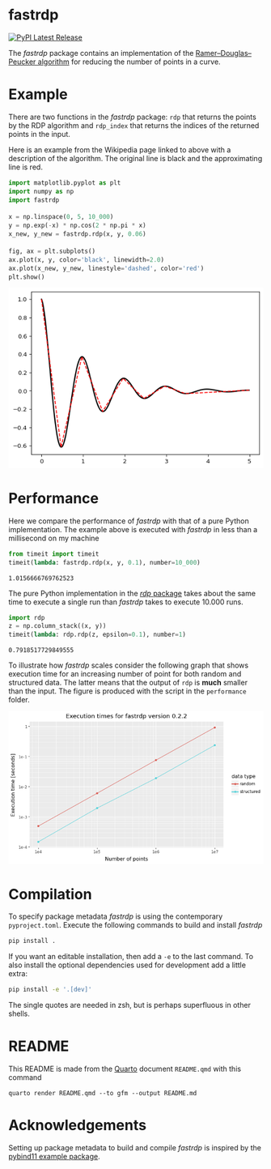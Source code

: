 # fastrdp


<a href="https://pypi.org/project/fastrdp/">
<img src="https://img.shields.io/pypi/v/fastrdp" alt="PyPI Latest Release"/>
</a>

The *fastrdp* package contains an implementation of the
[Ramer–Douglas–Peucker
algorithm](https://en.wikipedia.org/wiki/Ramer%E2%80%93Douglas%E2%80%93Peucker_algorithm)
for reducing the number of points in a curve.

# Example

There are two functions in the *fastrdp* package: `rdp` that returns the
points by the RDP algorithm and `rdp_index` that returns the indices of
the returned points in the input.

Here is an example from the Wikipedia page linked to above with a
description of the algorithm. The original line is black and the
approximating line is red.

``` python
import matplotlib.pyplot as plt
import numpy as np
import fastrdp

x = np.linspace(0, 5, 10_000)
y = np.exp(-x) * np.cos(2 * np.pi * x)
x_new, y_new = fastrdp.rdp(x, y, 0.06)

fig, ax = plt.subplots()
ax.plot(x, y, color='black', linewidth=2.0)
ax.plot(x_new, y_new, linestyle='dashed', color='red')
plt.show()
```

![](README_files/figure-commonmark/cell-2-output-1.png)

# Performance

Here we compare the performance of *fastrdp* with that of a pure Python
implementation. The example above is executed with *fastrdp* in less
than a millisecond on my machine

``` python
from timeit import timeit
timeit(lambda: fastrdp.rdp(x, y, 0.1), number=10_000)
```

    1.0156666769762523

The pure Python implementation in the [*rdp*
package](https://pypi.org/project/rdp) takes about the same time to
execute a single run than *fastrdp* takes to execute 10.000 runs.

``` python
import rdp
z = np.column_stack((x, y))
timeit(lambda: rdp.rdp(z, epsilon=0.1), number=1)
```

    0.7918517729849555

To illustrate how *fastrdp* scales consider the following graph that
shows execution time for an increasing number of point for both random
and structured data. The latter means that the output of `rdp` is
**much** smaller than the input. The figure is produced with the script
in the `performance` folder.

![](performance/performance.png)

# Compilation

To specify package metadata *fastrdp* is using the contemporary
`pyproject.toml`. Execute the following commands to build and install
*fastrdp*

``` bash
pip install .
```

If you want an editable installation, then add a `-e` to the last
command. To also install the optional dependencies used for development
add a little extra:

``` bash
pip install -e '.[dev]'
```

The single quotes are needed in zsh, but is perhaps superfluous in other
shells.

# README

This README is made from the [Quarto](https://quarto.org) document
`README.qmd` with this command

``` {bash}
quarto render README.qmd --to gfm --output README.md
```

# Acknowledgements

Setting up package metadata to build and compile *fastrdp* is inspired
by the [pybind11 example
package](https://github.com/pybind/python_example).
